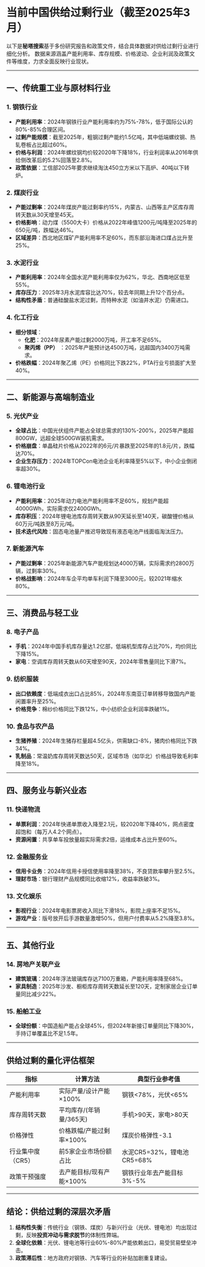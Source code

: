 
# 当前中国供给过剩行业（截至2025年3月） 

以下是**秘塔搜索**基于多份研究报告和政策文件，结合具体数据对供给过剩行业进行细化分析。 数据来源涵盖产能利用率、库存规模、价格波动、企业利润及政策文件等维度，力求全面反映行业现状。 

---

## **一、传统重工业与原材料行业** 

### **1. 钢铁行业**   
- **产能利用率**：2024年钢铁行业产能利用率约为75%-78%，低于国际公认的80%-85%合理区间。   
- **过剩产能规模**：截至2025年，粗钢过剩产能约1.5亿吨，其中低端螺纹钢、热轧卷板占比超过60%。   
- **价格与利润**：2024年螺纹钢均价较2020年下降18%，行业利润率从2016年供给侧改革后的5.2%回落至2.8%。   
- **政策依据**：工信部2025年要求继续淘汰450立方米以下高炉、40吨以下转炉。 

### **2. 煤炭行业**   
- **产能过剩率**：2024年煤炭产能过剩率约15%，内蒙古、山西等主产区库存周转天数从30天增至45天。   
- **价格影响**：动力煤（5500大卡）价格从2022年峰值1200元/吨降至2025年的650元/吨，跌幅达46%。   
- **区域差异**：西北地区煤矿产能利用率不足60%，而东部沿海进口煤占比升至25%。 

### **3. 水泥行业**   
- **产能利用率**：2024年全国水泥产能利用率仅为62%，华北、西南地区低至55%。   
- **库存压力**：2025年3月水泥库容比达70%，较去年同期上升12个百分点。   
- **结构性矛盾**：普通硅酸盐水泥过剩，而特种水泥（如油井水泥）仍需进口。 

### **4. 化工行业**   
- **细分领域**：   
  - **化肥**：2024年尿素产能过剩2000万吨，开工率不足65%。   
  - **聚丙烯（PP）** ：2025年产能预计达4500万吨，远超国内3400万吨需求。   
- **价格跌幅**：2024年聚乙烯（PE）价格同比下跌22%，PTA行业亏损面扩大至40%。 

---

## **二、新能源与高端制造业** 

### **5. 光伏产业**   
- **全球占比**：中国光伏组件产能占全球总需求的130%-200%，2025年产能超800GW，远超全球500GW装机需求。   
- **价格崩盘**：单晶硅片价格从2022年的6元/片暴跌至2025年的1.8元/片，跌幅达70%。   
- **企业生存压力**：2024年TOPCon电池企业毛利率降至5%以下，中小企业倒闭率超30%。 

### **6. 锂电池行业**   
- **产能利用率**：2025年动力电池产能利用率不足60%，规划产能超4000GWh，实际需求仅2400GWh。   
- **库存积压**：2024年锂电池库存周转天数从90天延长至140天，碳酸锂价格从60万元/吨跌至8万元/吨。   
- **技术迭代风险**：固态电池量产推迟导致现有液态电池产线面临淘汰压力。 

### **7. 新能源汽车**   
- **产能过剩率**：2025年新能源汽车产能规划达4000万辆，实际需求约2800万辆，过剩率30%。   
- **价格战影响**：2024年车企平均单车利润下降至3000元，较2021年缩水80%。 

---

## **三、消费品与轻工业** 

### **8. 电子产品**   
- **手机**：2024年中国手机库存量达1.2亿部，低端机型库存占比70%，均价同比下降15%。   
- **家电**：空调库存周转天数从60天增至90天，2024年零售量同比下滑7%。 

### **9. 纺织服装**   
- **出口依赖度**：低端成衣出口占比85%，2024年东南亚订单转移导致国内产能闲置率升至25%。   
- **价格竞争**：棉纱价格同比下跌12%，中小纺织企业利润率跌破1%。 

### **10. 食品与农产品**   
- **生猪养殖**：2024年生猪存栏量超4.5亿头，供需缺口-8%，猪肉价格同比下跌34%。   
- **乳制品**：常温奶库存周转天数达50天，区域市场（如华北）价格战导致毛利率降至18%。 

---

## **四、服务业与新兴业态** 

### **11. 快递物流**   
- **单票利润**：2024年快递单票收入降至2.1元，较2020年下降40%，网点密度超饱和（每万人4.2个网点）。   
- **资源闲置**：共享单车投放量超实际需求2倍，运维成本占比升至60%。 

### **12. 金融服务业**   
- **信用卡业务**：2024年信用卡授信使用率降至38%，不良贷款率攀升至2.5%。   
- **理财市场**：银行理财产品规模同比收缩12%，收益率跌破3%。 

### **13. 文化娱乐**   
- **影视行业**：2024年电影票房收入同比下滑18%，影院上座率不足15%。   
- **游戏产业**：版号放开后手游数量激增50%，但用户付费率从5.2%降至3.8%。 

---

## **五、其他行业** 

### **14. 房地产关联产业**   
- **建筑玻璃**：2024年浮法玻璃库存达7100万重箱，产能利用率降至68%。   
- **家具制造**：2025年沙发、橱柜库存周转天数延长至120天，定制家居企业订单量同比减少22%。 

### **15. 船舶工业**   
- **全球份额**：中国造船产能占全球45%，但2024年新接订单量同比下降30%，手持订单覆盖比不足1.5年。 

---

## **供给过剩的量化评估框架** 

| **指标**               | **计算方法**                          | **典型行业参考值**                | 
|------------------------|---------------------------------------|-----------------------------------| 
| 产能利用率             | 实际产量/设计产能×100%               | 钢铁<78%，光伏<65%          | 
| 库存周转天数           | 平均库存/(年销量/365天)              | 手机>90天，家电>80天        | 
| 价格弹性               | 价格跌幅/产能过剩率×100%             | 煤炭价格弹性-3.1            | 
| 行业集中度（CR5）      | 前5家企业市场份额占比                | 水泥CR5=32%，锂电池CR5=68%  | 
| 政策干预强度           | 去产能目标/现有产能×100%             | 钢铁行业年去产能目标3%-5%   | 

---

## **结论：供给过剩的深层次矛盾** 

1. **结构性失衡**：传统行业（钢铁、煤炭）与新兴行业（光伏、锂电池）均出现过剩，反映**投资冲动与需求脱节**的体制性弊端。   
2. **全球化依赖**：光伏、锂电池等行业60%-80%产能依赖出口，易受贸易壁垒冲击。   
3. **政策滞后性**：地方政府对钢铁、汽车等行业的补贴加剧重复建设。   

